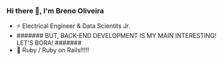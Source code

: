 ### Hi there 👋, I'm Breno Oliveira

* ⚡ Electrical Engineer & Data Scientits Jr.
* ####### BUT, BACK-END DEVELOPMENT IS MY MAIN INTERESTING! LET'S BORA! #######
* 📖 Ruby / Ruby on Rails!!!!!



